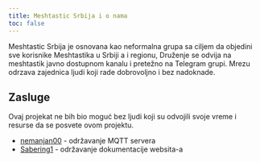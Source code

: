 ```yaml
---
title: Meshtastic Srbija i o nama
toc: false
---
```


Meshtastic Srbija je osnovana kao neformalna grupa sa ciljem da objedini sve korisnike Meshtastika u Srbiji a i regionu, Druženje se odvija na meshtastik javno dostupnom kanalu i pretežno na Telegram grupi. Mrezu odrzava zajednica ljudi koji rade dobrovoljno i bez nadoknade.

## Zasluge

Ovaj projekat ne bih bio moguć bez ljudi koji su odvojili svoje vreme i resurse da se posvete ovom projektu.

- [nemanjan00](https://github.com/nemanjan00) - održavanje MQTT servera
- [Sabering1](https://github.com/Sabering1) - održavanje dokumentacije websita-a
